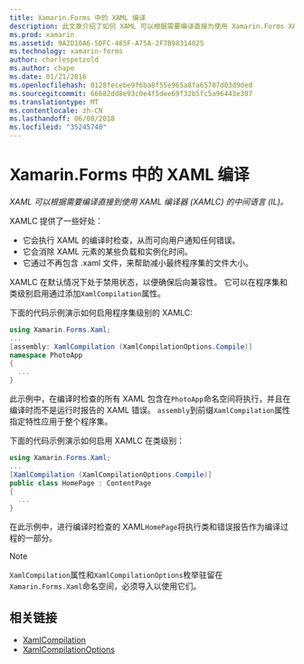 ```yaml
---
title: Xamarin.Forms 中的 XAML 编译
description: 此文章介绍了如何 XAML 可以根据需要编译直接为使用 Xamarin.Forms XAML 编译器 (XAMLC) 的中间语言 (IL)。
ms.prod: xamarin
ms.assetid: 9A2D10A6-5DFC-485F-A75A-2F7B98314025
ms.technology: xamarin-forms
author: charlespetzold
ms.author: chape
ms.date: 01/21/2016
ms.openlocfilehash: 0128fecebe9f6ba8f55e965a8fa65787d03d9ded
ms.sourcegitcommit: 66682dd8e93c0e4f5dee69f32b5fc5a96443e307
ms.translationtype: MT
ms.contentlocale: zh-CN
ms.lasthandoff: 06/08/2018
ms.locfileid: "35245740"
---
```

# <a name="xaml-compilation-in-xamarinforms"></a>Xamarin.Forms 中的 XAML 编译

_XAML 可以根据需要编译直接到使用 XAML 编译器 (XAMLC) 的中间语言 (IL)。_

XAMLC 提供了一些好处：

- 它会执行 XAML 的编译时检查，从而可向用户通知任何错误。
- 它会消除 XAML 元素的某些负载和实例化时间。
- 它通过不再包含 .xaml 文件，来帮助减小最终程序集的文件大小。

XAMLC 在默认情况下处于禁用状态，以便确保后向兼容性。 它可以在程序集和类级别启用通过添加`XamlCompilation`属性。

下面的代码示例演示如何启用程序集级别的 XAMLC:

```csharp
using Xamarin.Forms.Xaml;
...
[assembly: XamlCompilation (XamlCompilationOptions.Compile)]
namespace PhotoApp
{
  ...
}
```

此示例中，在编译时检查的所有 XAML 包含在`PhotoApp`命名空间将执行，并且在编译时而不是运行时报告的 XAML 错误。
`assembly`到前缀`XamlCompilation`属性指定特性应用于整个程序集。

下面的代码示例演示如何启用 XAMLC 在类级别：

```csharp
using Xamarin.Forms.Xaml;
...
[XamlCompilation (XamlCompilationOptions.Compile)]
public class HomePage : ContentPage
{
  ...
}
```

在此示例中，进行编译时检查的 XAML`HomePage`将执行类和错误报告作为编译过程的一部分。

> [!NOTE]
> `XamlCompilation`属性和`XamlCompilationOptions`枚举驻留在`Xamarin.Forms.Xaml`命名空间，必须导入以使用它们。


## <a name="related-links"></a>相关链接

- [XamlCompilation](https://developer.xamarin.com/api/type/Xamarin.Forms.Xaml.XamlCompilationAttribute/)
- [XamlCompilationOptions](https://developer.xamarin.com/api/type/Xamarin.Forms.Xaml.XamlCompilationOptions/)
